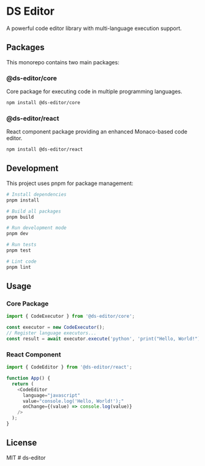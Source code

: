 # DS Editor

A powerful code editor library with multi-language execution support.

## Packages

This monorepo contains two main packages:

### @ds-editor/core

Core package for executing code in multiple programming languages.

```bash
npm install @ds-editor/core
```

### @ds-editor/react

React component package providing an enhanced Monaco-based code editor.

```bash
npm install @ds-editor/react
```

## Development

This project uses pnpm for package management:

```bash
# Install dependencies
pnpm install

# Build all packages
pnpm build

# Run development mode
pnpm dev

# Run tests
pnpm test

# Lint code
pnpm lint
```

## Usage

### Core Package

```typescript
import { CodeExecutor } from '@ds-editor/core';

const executor = new CodeExecutor();
// Register language executors...
const result = await executor.execute('python', 'print("Hello, World!")');
```

### React Component

```typescript
import { CodeEditor } from '@ds-editor/react';

function App() {
  return (
    <CodeEditor
      language="javascript"
      value="console.log('Hello, World!');"
      onChange={(value) => console.log(value)}
    />
  );
}
```

## License

MIT
#   d s - e d i t o r  
 